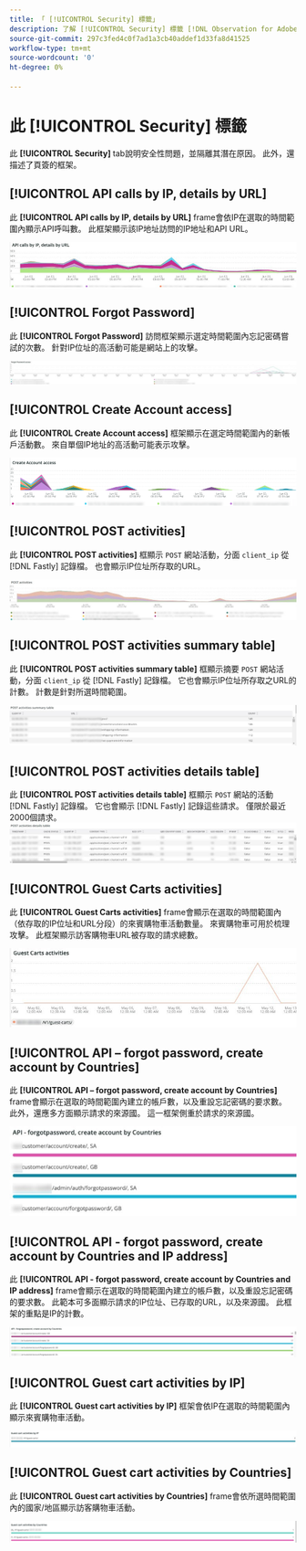 ```yaml
---
title: 「 [!UICONTROL Security] 標籤」
description: 了解 [!UICONTROL Security] 標籤 [!DNL Observation for Adobe Commerce].
source-git-commit: 297c3fed4c0f7ad1a3cb40addef1d33fa8d41525
workflow-type: tm+mt
source-wordcount: '0'
ht-degree: 0%

---
```



# 此 [!UICONTROL Security] 標籤

此 **[!UICONTROL Security]** tab說明安全性問題，並隔離其潛在原因。 此外，還描述了頁簽的框架。

## [!UICONTROL API calls by IP, details by URL]

此 **[!UICONTROL API calls by IP, details by URL]** frame會依IP在選取的時間範圍內顯示API呼叫數。 此框架顯示該IP地址訪問的IP地址和API URL。

![依IP的API呼叫](../../assets/tools/observation-for-adobe-commerce/calls-by-ip.jpg)

## [!UICONTROL Forgot Password]

此 **[!UICONTROL Forgot Password]** 訪問框架顯示選定時間範圍內忘記密碼嘗試的次數。 針對IP位址的高活動可能是網站上的攻擊。

![忘記密碼](../../assets/tools/observation-for-adobe-commerce/forgot-password.jpg)

## [!UICONTROL Create Account access]

此 **[!UICONTROL Create Account access]** 框架顯示在選定時間範圍內的新帳戶活動數。 來自單個IP地址的高活動可能表示攻擊。

![create-account-access](../../assets/tools/observation-for-adobe-commerce/create-account-access.png)

## [!UICONTROL POST activities]

此 **[!UICONTROL POST activities]** 框顯示 `POST` 網站活動，分面 `client_ip` 從 [!DNL Fastly] 記錄檔。 也會顯示IP位址所存取的URL。

![POST活動](../../assets/tools/observation-for-adobe-commerce/POST-activities.jpg)

## [!UICONTROL POST activities summary table]

此 **[!UICONTROL POST activities summary table]** 框顯示摘要 `POST` 網站活動，分面 `client_ip` 從 [!DNL Fastly] 記錄檔。 它也會顯示IP位址所存取之URL的計數。 計數是針對所選時間範圍。

![POST — 活動 — 摘要](../../assets/tools/observation-for-adobe-commerce/POST-activities-summary.jpg)

## [!UICONTROL POST activities details table]

此 **[!UICONTROL POST activities details table]** 框顯示 `POST` 網站的活動 [!DNL Fastly] 記錄檔。 它也會顯示 [!DNL Fastly] 記錄這些請求。 僅限於最近2000個請求。
![POST — 活動 — 詳細資料](../../assets/tools/observation-for-adobe-commerce/POST-activities-details.jpg)

## [!UICONTROL Guest Carts activities]

此 **[!UICONTROL Guest Carts activities]** frame會顯示在選取的時間範圍內（依存取的IP位址和URL分段）的來賓購物車活動數量。 來賓購物車可用於梳理攻擊。 此框架顯示訪客購物車URL被存取的請求總數。

![來賓 — 購物車活動](../../assets/tools/observation-for-adobe-commerce/guest-carts-activities.jpg)

## [!UICONTROL API – forgot password, create account by Countries]

此 **[!UICONTROL API – forgot password, create account by Countries]** frame會顯示在選取的時間範圍內建立的帳戶數，以及重設忘記密碼的要求數。 此外，還應多方面顯示請求的來源國。 這一框架側重於請求的來源國。

![api-forgot-countries](../../assets/tools/observation-for-adobe-commerce/api-forgot-countries.jpg)

## [!UICONTROL API - forgot password, create account by Countries and IP address]

此 **[!UICONTROL API - forgot password, create account by Countries and IP address]** frame會顯示在選取的時間範圍內建立的帳戶數，以及重設忘記密碼的要求數。 此範本可多面顯示請求的IP位址、已存取的URL，以及來源國。 此框架的重點是IP的計數。

![api-forgot-countries-ip](../../assets/tools/observation-for-adobe-commerce/api-forgot-countries-ip.png)

## [!UICONTROL Guest cart activities by IP]

此 **[!UICONTROL Guest cart activities by IP]** 框架會依IP在選取的時間範圍內顯示來賓購物車活動。

![guest-cart-ip](../../assets/tools/observation-for-adobe-commerce/guest-cart-ip.png)

## [!UICONTROL Guest cart activities by Countries]

此 **[!UICONTROL Guest cart activities by Countries]** frame會依所選時間範圍內的國家/地區顯示訪客購物車活動。

![guest-cart-country](../../assets/tools/observation-for-adobe-commerce/guest-cart-country.png)
